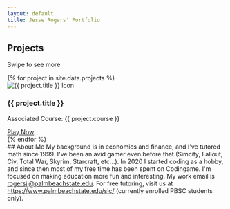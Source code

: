 ```yaml
---
layout: default
title: Jesse Rogers' Portfolio
---
```

## Projects
Swipe to see more
<div class="project-grid">
  {% for project in site.data.projects %}
    <div class="project-card">
      <img src="{{ project.image | relative_url }}" alt="{{ project.title }} Icon">
      <h3>{{ project.title }}</h3>
      <p>Associated Course: {{ project.course }}</p>
      <a href="{{ project.link }}" class="play-button">Play Now</a>
    </div>
  {% endfor %}
</div>
## About Me
My background is in economics and finance, and I've tutored math since 1999. I've been an avid gamer even before that (Simcity, Fallout, Civ, Total War, Skyrim, Starcraft, etc...). In 2020 I started coding as a hobby, and since then most of my free time has been spent on Codingame. I'm focused on making education more fun and interesting. My work email is <a href="mailto:rogersjj@palmbeachstate.edu">rogersjj@palmbeachstate.edu</a>. For free tutoring, visit us at <a href="https://www.palmbeachstate.edu/slc/" target="_blank">https://www.palmbeachstate.edu/slc/</a> (currently enrolled PBSC students only).
